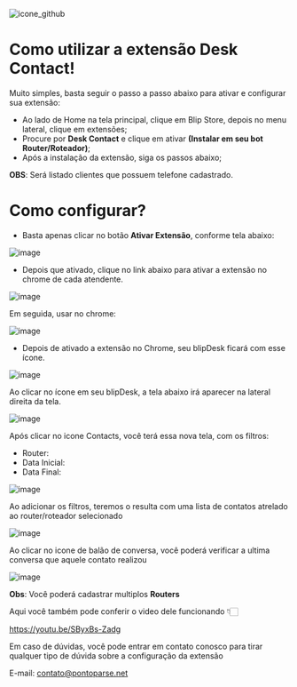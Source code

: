 ![icone_github](https://github.com/Wilkor/doc-plugin-desk-contact/assets/34819624/a07a2037-4b24-4593-b8f2-c356f2b9c585)

# Como utilizar a extensão Desk Contact!

Muito simples, basta seguir o passo a passo abaixo para ativar e configurar sua extensão:

 - Ao lado de Home na tela principal, clique em Blip Store, depois no menu lateral, clique em extensões;
 - Procure por **Desk Contact** e clique em ativar **(Instalar em seu bot Router/Roteador)**;
 - Após a instalação da extensão, siga os passos abaixo;
 
 **OBS**: Será listado clientes que possuem telefone cadastrado. 
 
 # Como configurar?
 
  - Basta apenas clicar no botão **Ativar Extensão**, conforme tela abaixo:

  ![image](https://github.com/Wilkor/doc-plugin-desk-contact/assets/34819624/2255dfbb-e16e-44c1-b513-d959b12fe758)

  - Depois que ativado, clique no link abaixo para ativar a extensão no chrome de cada atendente.
  
![image](https://github.com/Wilkor/doc-plugin-desk-contact/assets/34819624/bc76f536-8625-4ba9-a26d-acf78aaad995)


   
   Em seguida, usar no chrome:
   
   ![image](https://user-images.githubusercontent.com/34819624/208984825-6bb8e412-70f9-4d92-852b-90510b0ba778.png)


  - Depois de ativado a extensão no Chrome, seu blipDesk ficará com esse ícone.
  
  ![image](https://user-images.githubusercontent.com/34819624/208979059-2e8abae9-c1ae-4d9b-ba2c-4dfea2de5df2.png)

  Ao clicar no ícone em seu blipDesk, a tela abaixo irá aparecer na lateral direita da tela.
  
![image](https://github.com/Wilkor/doc-plugin-desk-contact/assets/34819624/e7de4519-c112-4eec-b854-5d321e6844f6)

Após clicar no icone Contacts, você terá essa nova tela, com os filtros:

- Router:
- Data Inicial:
- Data Final:

![image](https://github.com/Wilkor/doc-plugin-desk-contact/assets/34819624/5a380e26-57a5-48ee-9a95-72138aa3271d)

Ao adicionar os filtros, teremos o resulta com uma lista de contatos atrelado ao router/roteador selecionado

![image](https://github.com/Wilkor/doc-plugin-desk-contact/assets/34819624/4843b3d6-3754-4cb1-b092-5e788be81311)


Ao clicar no icone de balão de conversa, você poderá verificar a ultima conversa que aquele contato realizou

![image](https://github.com/Wilkor/doc-plugin-desk-contact/assets/34819624/6e0708d0-74f7-4c54-b387-34e5ab22e195)


 **Obs**: Você poderá cadastrar multiplos **Routers**
 

 Aqui você também pode conferir o video dele funcionando 👇🏻
 
 https://youtu.be/SByxBs-Zadg


 Em caso de dúvidas, você pode entrar em contato conosco para tirar qualquer tipo de dúvida sobre a configuração da extensão
 
 E-mail: contato@pontoparse.net
